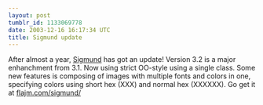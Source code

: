 ```yaml
---
layout: post
tumblr_id: 1133069778  
date: 2003-12-16 16:17:34 UTC
title: Sigmund update
---
```


After almost a year, <a href="http://flajm.com/sigmund/" target="_blank">Sigmund</a> has got an update! Version 3.2 is a major enhanchment from 3.1. Now using strict OO-style using a single class. Some new features is composing of images with multiple fonts and colors in one, specifying colors using short hex (XXX) and normal hex (XXXXXX). Go get it at <a href="http://flajm.com/sigmund/" target="_blank">flajm.com/sigmund/</a>
